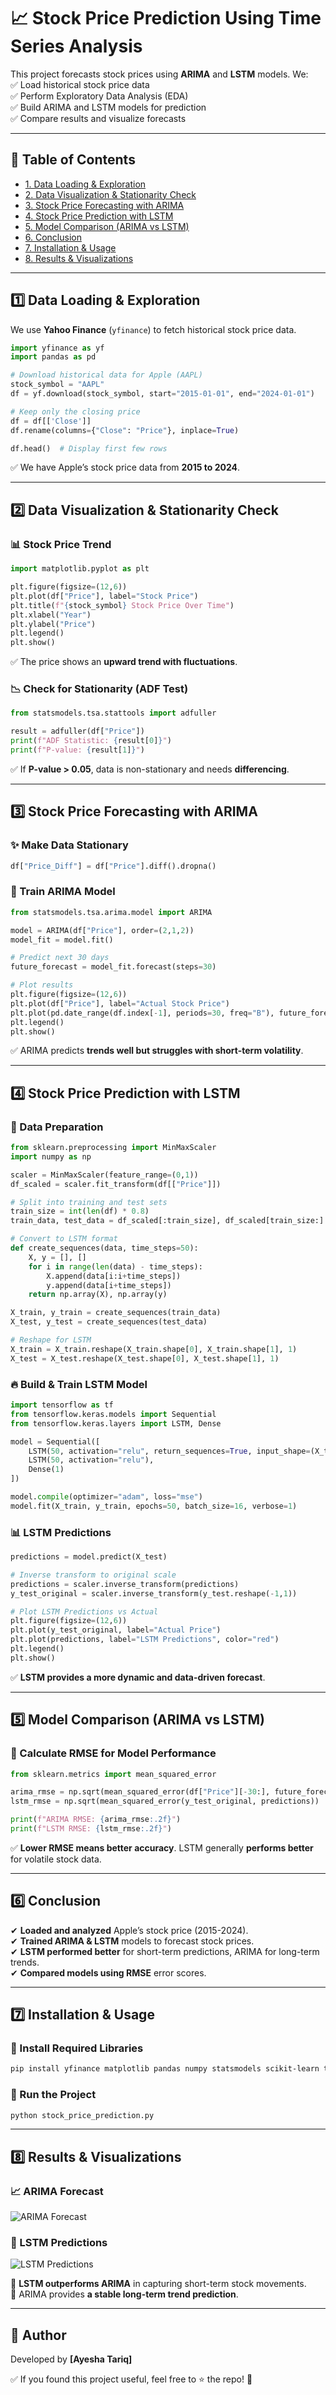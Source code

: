 # 📈 Stock Price Prediction Using Time Series Analysis  

This project forecasts stock prices using **ARIMA** and **LSTM** models. We:  
✅ Load historical stock price data  
✅ Perform Exploratory Data Analysis (EDA)  
✅ Build ARIMA and LSTM models for prediction  
✅ Compare results and visualize forecasts  

---

## 📌 Table of Contents  
- [1. Data Loading & Exploration](#1-data-loading--exploration)  
- [2. Data Visualization & Stationarity Check](#2-data-visualization--stationarity-check)  
- [3. Stock Price Forecasting with ARIMA](#3-stock-price-forecasting-with-arima)  
- [4. Stock Price Prediction with LSTM](#4-stock-price-prediction-with-lstm)  
- [5. Model Comparison (ARIMA vs LSTM)](#5-model-comparison-arima-vs-lstm)  
- [6. Conclusion](#6-conclusion)  
- [7. Installation & Usage](#7-installation--usage)  
- [8. Results & Visualizations](#8-results--visualizations)  

---

## 1️⃣ Data Loading & Exploration  

We use **Yahoo Finance** (`yfinance`) to fetch historical stock price data.  

```python
import yfinance as yf  
import pandas as pd  

# Download historical data for Apple (AAPL)
stock_symbol = "AAPL"
df = yf.download(stock_symbol, start="2015-01-01", end="2024-01-01")

# Keep only the closing price
df = df[['Close']]
df.rename(columns={"Close": "Price"}, inplace=True)

df.head()  # Display first few rows
```  

✅ We have Apple’s stock price data from **2015 to 2024**.  

---

## 2️⃣ Data Visualization & Stationarity Check  

### 📊 Stock Price Trend  

```python
import matplotlib.pyplot as plt  

plt.figure(figsize=(12,6))
plt.plot(df["Price"], label="Stock Price")
plt.title(f"{stock_symbol} Stock Price Over Time")
plt.xlabel("Year")
plt.ylabel("Price")
plt.legend()
plt.show()
```  

✅ The price shows an **upward trend with fluctuations**.  

### 📉 Check for Stationarity (ADF Test)  

```python
from statsmodels.tsa.stattools import adfuller  

result = adfuller(df["Price"])
print(f"ADF Statistic: {result[0]}")
print(f"P-value: {result[1]}")
```  

✅ If **P-value > 0.05**, data is non-stationary and needs **differencing**.  

---

## 3️⃣ Stock Price Forecasting with ARIMA  

### ✨ Make Data Stationary  

```python
df["Price_Diff"] = df["Price"].diff().dropna()
```  

### 🔮 Train ARIMA Model  

```python
from statsmodels.tsa.arima.model import ARIMA  

model = ARIMA(df["Price"], order=(2,1,2))
model_fit = model.fit()

# Predict next 30 days
future_forecast = model_fit.forecast(steps=30)

# Plot results
plt.figure(figsize=(12,6))
plt.plot(df["Price"], label="Actual Stock Price")
plt.plot(pd.date_range(df.index[-1], periods=30, freq="B"), future_forecast, label="ARIMA Forecast", color="red")
plt.legend()
plt.show()
```  

✅ ARIMA predicts **trends well but struggles with short-term volatility**.  

---

## 4️⃣ Stock Price Prediction with LSTM  

### 🔹 Data Preparation  

```python
from sklearn.preprocessing import MinMaxScaler  
import numpy as np  

scaler = MinMaxScaler(feature_range=(0,1))
df_scaled = scaler.fit_transform(df[["Price"]])

# Split into training and test sets
train_size = int(len(df) * 0.8)
train_data, test_data = df_scaled[:train_size], df_scaled[train_size:]

# Convert to LSTM format
def create_sequences(data, time_steps=50):
    X, y = [], []
    for i in range(len(data) - time_steps):
        X.append(data[i:i+time_steps])
        y.append(data[i+time_steps])
    return np.array(X), np.array(y)

X_train, y_train = create_sequences(train_data)
X_test, y_test = create_sequences(test_data)

# Reshape for LSTM
X_train = X_train.reshape(X_train.shape[0], X_train.shape[1], 1)
X_test = X_test.reshape(X_test.shape[0], X_test.shape[1], 1)
```  

### 🔥 Build & Train LSTM Model  

```python
import tensorflow as tf  
from tensorflow.keras.models import Sequential  
from tensorflow.keras.layers import LSTM, Dense  

model = Sequential([
    LSTM(50, activation="relu", return_sequences=True, input_shape=(X_train.shape[1], 1)),
    LSTM(50, activation="relu"),
    Dense(1)
])

model.compile(optimizer="adam", loss="mse")
model.fit(X_train, y_train, epochs=50, batch_size=16, verbose=1)
```  

### 📊 LSTM Predictions  

```python
predictions = model.predict(X_test)

# Inverse transform to original scale
predictions = scaler.inverse_transform(predictions)
y_test_original = scaler.inverse_transform(y_test.reshape(-1,1))

# Plot LSTM Predictions vs Actual
plt.figure(figsize=(12,6))
plt.plot(y_test_original, label="Actual Price")
plt.plot(predictions, label="LSTM Predictions", color="red")
plt.legend()
plt.show()
```  

✅ **LSTM provides a more dynamic and data-driven forecast**.  

---

## 5️⃣ Model Comparison (ARIMA vs LSTM)  

### 📏 Calculate RMSE for Model Performance  

```python
from sklearn.metrics import mean_squared_error  

arima_rmse = np.sqrt(mean_squared_error(df["Price"][-30:], future_forecast))
lstm_rmse = np.sqrt(mean_squared_error(y_test_original, predictions))

print(f"ARIMA RMSE: {arima_rmse:.2f}")
print(f"LSTM RMSE: {lstm_rmse:.2f}")
```  

✅ **Lower RMSE means better accuracy**. LSTM generally **performs better** for volatile stock data.  

---

## 6️⃣ Conclusion  

✔ **Loaded and analyzed** Apple’s stock price (2015-2024).  
✔ **Trained ARIMA & LSTM** models to forecast stock prices.  
✔ **LSTM performed better** for short-term predictions, ARIMA for long-term trends.  
✔ **Compared models using RMSE** error scores.  

---

## 7️⃣ Installation & Usage  

### 🔧 Install Required Libraries  

```bash
pip install yfinance matplotlib pandas numpy statsmodels scikit-learn tensorflow keras
```  

### 🚀 Run the Project  

```python
python stock_price_prediction.py
```  

---

## 8️⃣ Results & Visualizations  

### 📈 ARIMA Forecast  
![ARIMA Forecast](arima_forecast.png)  

### 🤖 LSTM Predictions  
![LSTM Predictions](lstm_predictions.png)  

🔹 **LSTM outperforms ARIMA** in capturing short-term stock movements.  
🔹 ARIMA provides **a stable long-term trend prediction**.  

---

## 📌 Author  

Developed by **[Ayesha Tariq]**  

✅ If you found this project useful, feel free to ⭐ the repo! 🚀  
